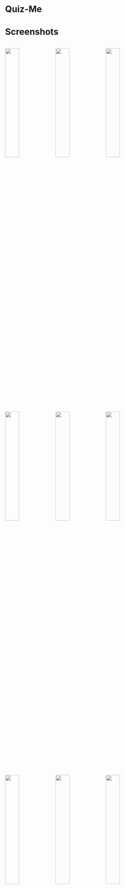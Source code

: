 # Quiz-Me

# Screenshots
<br>

<img src="https://user-images.githubusercontent.com/111220924/215103633-2de69ffc-7c6a-4687-8ce3-788c88d4d894.jpg" width="30%">
&nbsp;
<img src="https://user-images.githubusercontent.com/111220924/215103893-471a892c-b72e-42c7-bedc-08283725e966.jpg" width="30%">
&nbsp;
<img src="https://user-images.githubusercontent.com/111220924/215103940-6edfb4ca-0e66-4e99-81c1-2d77aaaf52a2.jpg" width="30%">

<br>

<img src="https://user-images.githubusercontent.com/111220924/215103976-2ef91306-f8ad-4d48-9cd9-1da401a9b2fe.jpg" width="30%">
&nbsp;
<img src="https://user-images.githubusercontent.com/111220924/215103999-a8f0e1c4-320c-4bb3-af13-8a5f6f278c91.jpg" width="30%">
&nbsp;
<img src="https://user-images.githubusercontent.com/111220924/215104019-8f80f619-f1e1-4493-ac89-12c07b88343c.jpg" width="30%">

<br>

<img src="https://user-images.githubusercontent.com/111220924/215104056-753674d0-7b0a-44cf-8a60-699fe06b936e.jpg" width="30%">
&nbsp;
<img src="https://user-images.githubusercontent.com/111220924/215104128-e473e170-32d5-4516-9a25-cb10e73079d9.jpg" width="30%">
&nbsp;
<img src="https://user-images.githubusercontent.com/111220924/215104150-03026519-ddff-48a8-aca9-6c4fb65e39fa.jpg" width="30%">

<br>
